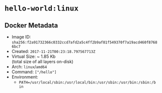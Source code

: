 # `hello-world:linux`

## Docker Metadata

- Image ID: `sha256:f2a91732366c0332ccd7afd2a5c4ff2b9af81f549370f7a19acd460f87686bc7`
- Created: `2017-11-21T00:23:18.797567713Z`
- Virtual Size: ~ 1.85 Kb  
  (total size of all layers on-disk)
- Arch: `linux`/`amd64`
- Command: `["/hello"]`
- Environment:
  - `PATH=/usr/local/sbin:/usr/local/bin:/usr/sbin:/usr/bin:/sbin:/bin`
